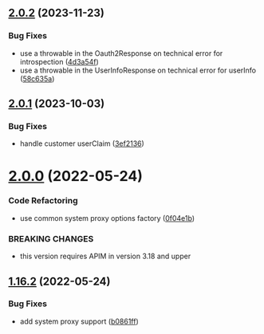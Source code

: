 ## [2.0.2](https://github.com/gravitee-io/gravitee-resource-oauth2-provider-generic/compare/2.0.1...2.0.2) (2023-11-23)


### Bug Fixes

* use a throwable in the Oauth2Response on technical error for introspection ([4d3a54f](https://github.com/gravitee-io/gravitee-resource-oauth2-provider-generic/commit/4d3a54fc9a4ee00848f39264b4eacb3609f687a7))
* use a throwable in the UserInfoResponse on technical error for userInfo ([58c635a](https://github.com/gravitee-io/gravitee-resource-oauth2-provider-generic/commit/58c635afebb04877a35f6acdb7022f7eefdd00af))

## [2.0.1](https://github.com/gravitee-io/gravitee-resource-oauth2-provider-generic/compare/2.0.0...2.0.1) (2023-10-03)


### Bug Fixes

* handle customer userClaim ([3ef2136](https://github.com/gravitee-io/gravitee-resource-oauth2-provider-generic/commit/3ef213644cc2ac3ec72c5960d986de56653d58e4))

# [2.0.0](https://github.com/gravitee-io/gravitee-resource-oauth2-provider-generic/compare/1.16.2...2.0.0) (2022-05-24)


### Code Refactoring

* use common system proxy options factory ([0f04e1b](https://github.com/gravitee-io/gravitee-resource-oauth2-provider-generic/commit/0f04e1bcfea3ed624b44333ce47f09f765935ba0))


### BREAKING CHANGES

* this version requires APIM in version 3.18 and upper

## [1.16.2](https://github.com/gravitee-io/gravitee-resource-oauth2-provider-generic/compare/1.16.1...1.16.2) (2022-05-24)


### Bug Fixes

* add system proxy support ([b0861ff](https://github.com/gravitee-io/gravitee-resource-oauth2-provider-generic/commit/b0861ff8996f216ffa7398e393fb6207583fb161))
